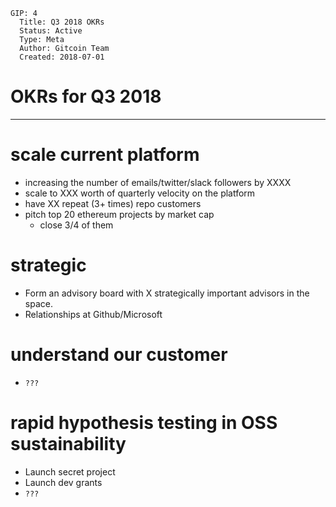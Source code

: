     GIP: 4
      Title: Q3 2018 OKRs
      Status: Active
      Type: Meta
      Author: Gitcoin Team
      Created: 2018-07-01

# OKRs for Q3 2018
------------

# scale current platform

* increasing the number of emails/twitter/slack followers by XXXX
* scale to XXX worth of quarterly velocity on the platform
* have XX repeat (3+ times) repo customers
* pitch top 20 ethereum projects by market cap
    * close 3/4 of them

# strategic

* Form an advisory board with X strategically important advisors in the space.
* Relationships at Github/Microsoft

# understand our customer

* `???`

# rapid hypothesis testing in OSS sustainability

* Launch secret project
* Launch dev grants
* `???`

